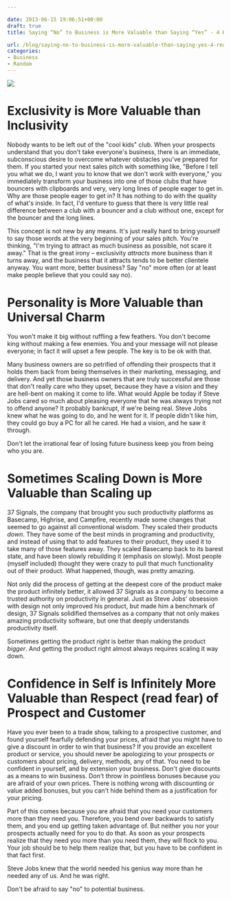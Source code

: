 ```yaml
---

date: 2013-06-15 19:06:51+00:00
draft: true
title: Saying “No” to Business is More Valuable than Saying “Yes” - 4 Reasons Why

url: /blog/saying-no-to-business-is-more-valuable-than-saying-yes-4-reasons-why
categories:
- Business
- Random
---
```


![](http://static1.squarespace.com/static/5b29b282b27e39d3891a137e/5b29d50ac07b083624e43ad2/5b29d50ac07b083624e43ad9/1529468456802/blog-image2.png)

  



# Exclusivity is More Valuable than Inclusivity




Nobody wants to be left out of the "cool kids" club. When your prospects understand that you don't take everyone's business, there is an immediate, subconscious desire to overcome whatever obstacles you've prepared for them. If you started your next sales pitch with something like, "Before I tell you what we do, I want you to know that we don't work with everyone," you immediately transform your business into one of those clubs that have bouncers with clipboards and very, very long lines of people eager to get in. Why are those people eager to get in? It has nothing to do with the quality of what's inside. In fact, I'd venture to guess that there is very little real difference between a club with a bouncer and a club without one, except for the bouncer and the long lines.




This concept is not new by any means. It's just really hard to bring yourself to say those words at the very beginning of your sales pitch. You're thinking, "I'm trying to attract as much business as possible, not scare it away." That is the great irony – exclusivity _attracts_ more business than it turns away, and the business that it attracts tends to be better clientele anyway. You want more, better business? Say "no" more often (or at least make people believe that you could say no).




# Personality is More Valuable than Universal Charm




You won't make it big without ruffling a few feathers. You don't become king without making a few enemies. You and your message will not please everyone; in fact it will upset a few people. The key is to be ok with that.




Many business owners are so petrified of offending their prospects that it holds them back from being themselves in their marketing, messaging, and delivery. And yet those business owners that are truly successful are those that don't really care who they upset, because they have a vision and they are hell-bent on making it come to life. What would Apple be today if Steve Jobs cared so much about pleasing everyone that he was always trying not to offend anyone? It probably bankrupt, if we're being real. Steve Jobs knew what he was going to do, and he went for it. If people didn't like him, they could go buy a PC for all he cared. He had a vision, and he saw it through.




Don't let the irrational fear of losing future business keep you from being who you are.




# Sometimes Scaling Down is More Valuable than Scaling up




37 Signals, the company that brought you such productivity platforms as Basecamp, Highrise, and Campfire, recently made some changes that seemed to go against all conventional wisdom. They scaled their products _down_. They have some of the best minds in programing and productivity, and instead of using that to add features to their product, they used it to take many of those features away. They scaled Basecamp back to its barest state, and have been slowly rebuilding it (emphasis on slowly). Most people (myself included) thought they were crazy to pull that much functionality out of their product. What happened, though, was pretty amazing.




Not only did the process of getting at the deepest core of the product make the product infinitely better, it allowed 37 Signals as a company to become a trusted authority on productivity in general. Just as Steve Jobs' obsession with design not only improved his product, but made him a benchmark of design, 37 Signals solidified themselves as a company that not only makes amazing productivity software, but one that deeply understands productivity itself.




Sometimes getting the product _right_ is better than making the product _bigger_. And getting the product right almost always requires scaling it way down.




# Confidence in Self is Infinitely More Valuable than Respect (read fear) of Prospect and Customer




Have you ever been to a trade show, talking to a prospective customer, and found yourself fearfully defending your prices, afraid that you might have to give a discount in order to win that business? If you provide an excellent product or service, you should never be apologizing to your prospects or customers about pricing, delivery, methods, any of that. You need to be confident in yourself, and by extension your business. Don't give discounts as a means to win business. Don't throw in pointless bonuses because you are afraid of your own prices. There is nothing wrong with discounting or value added bonuses, but you can't hide behind them as a justification for your pricing.




Part of this comes because you are afraid that you need your customers more than they need you. Therefore, you bend over backwards to satisfy them, and you end up getting taken advantage of. But neither you nor your prospects actually need for you to do that. As soon as your prospects realize that they need you more than you need them, they will flock to you. Your job should be to help them realize that, but you have to be confident in that fact first.




Steve Jobs knew that the world needed his genius way more than he needed any of us. And he was right.




Don't be afraid to say "no" to potential business.
